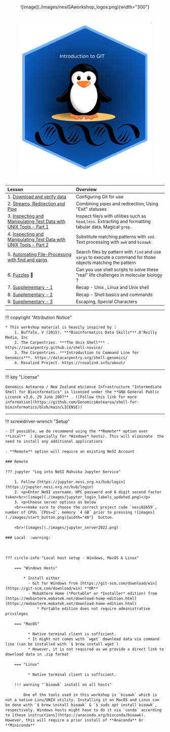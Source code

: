 <center>
![image](./images/nesiGAworkshop_logos.png){width="300"}
</center>

# <p align="center"><img src="./images/logo-2023-sept.png" alt="drawing" width="420"/></p>

<!--- check -->

| **Lesson**                                                                                     | **Overview**                                                                                                    |
| :--------------------------------------------------------------------------------------------- | :-------------------------------------------------------------------------------------------------------------- |
| 1. [Download and verify data](./2_summary_setup.md)                                            | Configuring Git for use                                                                                         |
| 2. [Streams, Redirection and Pipe](./3_streams_red_pipe.md)                                    | Combining pipes and redirection, Using "Exit" statuses                                                          |
| 3. [Inspecting and Manipulating Text Data with UNIX Tools - Part 1](./4_inspectmanipluate.md)  | Inspect file/s with utilities such as `head`,`less`. Extracting and formatting tabular data. Magical `grep`.    |
| 4. [Inspecting and Manipulating Text Data with UNIX Tools - Part 2](./5_inspectmanipulate2.md) | Substitute matching patterns with `sed`. Text processing with `awk` and `bioawk`                                |
| 5. [Automating File-Processing with find and xargs](./6_automate_fileprocessing_find_xargs.md) | Search files by pattern with `find` and use `xargs` to execute a command for those objects matching the pattern |
| 6. [Puzzles](./puzzles.md) 🧩                                                                  | Can you use shell scripts to solve these "real" life challenges in molecular biology ?                          |
| 7. [Supplementary - 1](./supplementary%20/supplementary_1.md)                                  | Recap - Unix , Linux and Unix shell                                                                             |
| 8. [Supplementary - 2](./supplementary%20/supplementary_2.md)                                  | Recap - Shell basics and commands                                                                               |
| 9. [Supplementary - 3](./supplementary%20/supplementary_3.md)                                  | Escaping, Special Characters                                                                                    |

---

!!! copyright "Attribution Notice"

    * This workshop material is heavily inspired by :
        1. Buffalo, V (2015). ***Bioinformatics Data Skills***.O'Reilly Media, Inc
        2. The Carpentries. ***The Unix Shell*** . https://swcarpentry.github.io/shell-novice/
        3. The Carpentries. ***Introduction to Command Line for Genomics***. https://datacarpentry.org/shell-genomics/
        4. Rosalind Project. https://rosalind.info/about/

---

!!! key "License"

    Genomics Aotearoa / New Zealand eScience Infrastructure "Intermediate Shell for Bioinformatics" is licensed under the **GNU General Public License v3.0, 29 June 2007** . ([Follow this link for more information](https://github.com/GenomicsAotearoa/shell-for-bioinformatics/blob/main/LICENSE))

---

!!! screwdriver-wrench "Setup"

    - If possible, we do recommend using the **Remote** option over **Local**  ( Especially for *Windows* hosts). This will eliminate  the need to install any additional applications

    - **Remote** option will require an existing NeSI Account

    ### Remote

    ??? jupyter "Log into NeSI Mahuika Jupyter Service"

        1. Follow [https://jupyter.nesi.org.nz/hub/login](https://jupyter.nesi.org.nz/hub/login)
        2. <p>Enter NeSI username, HPC password and 6 digit second factor token<br>![image](./images/jupyter_login_labels_updated.png)</p>
        3. <p>Choose server options as below
        <br>>>make sure to choose the correct project code `nesi02659`, number of CPUs `CPUs=2`, memory `4 GB` prior to pressing ![images](./images/start_button.png){width="40"}  button.

        <br>![images](./images/jupyter_server2022.png)

    ### Local  :warning:



    ??? circle-info "Local host setup - Windows, MacOS & Linux"

        === "Windows Hosts"

            * Install either
              - Git for Windows from [https://git-scm.com/download/win](https://git-scm.com/download/win) **OR**
              - MobaXterm Home (*Portable* or *Installer* edition) from [https://mobaxterm.mobatek.net/download-home-edition.html](https://mobaxterm.mobatek.net/download-home-edition.html)
                  * Portable edition does not require administrative privileges

        === "MacOS"

              * Native terminal client is sufficient.
              * It might not comes with `wget` download data via command line (can be installed with `$ brew install wget`)
              * However, it is not required as we provide a direct link to download data in .zip format

        === "Linux"

              * Native terminal client is sufficient.

        !!! warning "`bioawk` install on all hosts"

            One of the tools used in this workshop is `bioawk` which is not a native Linu/UNIX utility. Installing it on MacOS and Linux can be done with `$ brew install bioawk` & `$ sudo apt install bioawk`, respectively. Windows hosts might have to do it via `conda` according to [these instructions](https://anaconda.org/bioconda/bioawk). However, this will require a prior install of **Anaconda** Or **Miniconda**
